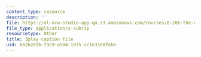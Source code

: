 ```yaml
---
content_type: resource
description: ''
file: https://ol-ocw-studio-app-qa.s3.amazonaws.com/courses/8-286-the-early-universe-fall-2013/b6262d3bf3c9a5041875cc1e31e0febe_tJ2AJJMcQXs.srt
file_type: application/x-subrip
resourcetype: Other
title: 3play caption file
uid: b6262d3b-f3c9-a504-1875-cc1e31e0febe
---
```

